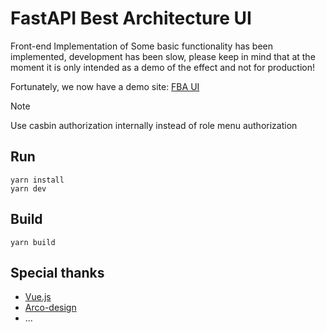 # FastAPI Best Architecture UI

Front-end Implementation of
Some basic functionality has been implemented, development has been slow, please keep in mind that at the moment it is only intended as a demo of the effect and not for production!

Fortunately, we now have a demo site: [FBA UI](https://fba.xwboy.top/)

> [!NOTE]
> Use casbin authorization internally instead of role menu authorization

## Run

```shell
yarn install
yarn dev
```

## Build

```shell
yarn build
```

## Special thanks

- [Vue.js](https://cn.vuejs.org/guide/introduction.html)
- [Arco-design](https://github.com/arco-design)
- ...